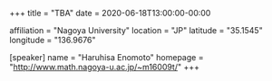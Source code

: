 +++
title = "TBA"
date = 2020-06-18T13:00:00-00:00

affiliation = "Nagoya University"
location = "JP"
latitude = "35.1545"
longitude = "136.9676"

[speaker]
  name = "Haruhisa Enomoto"
  homepage = "http://www.math.nagoya-u.ac.jp/~m16009t/"
+++

